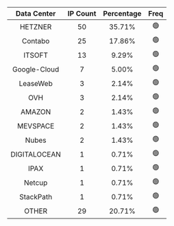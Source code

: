 | Data Center | IP Count | Percentage | Freq |
|:------------:|:--------:|:-----------:|:-----:|
| HETZNER | 50 | 35.71% | 🟢 |
| Contabo | 25 | 17.86% | 🟢 |
| ITSOFT | 13 | 9.29% | 🟢 |
| Google-Cloud | 7 | 5.00% | 🟢 |
| LeaseWeb | 3 | 2.14% | 🟢 |
| OVH | 3 | 2.14% | 🟢 |
| AMAZON | 2 | 1.43% | 🟢 |
| MEVSPACE | 2 | 1.43% | 🟢 |
| Nubes | 2 | 1.43% | 🟢 |
| DIGITALOCEAN | 1 | 0.71% | 🟢 |
| IPAX | 1 | 0.71% | 🟢 |
| Netcup | 1 | 0.71% | 🟢 |
| StackPath | 1 | 0.71% | 🟢 |
| OTHER | 29 | 20.71% | 🟢 |